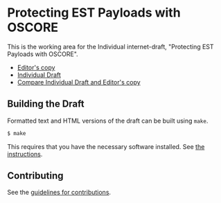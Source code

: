 # Protecting EST Payloads with OSCORE

This is the working area for the Individual internet-draft, "Protecting EST Payloads with OSCORE".

* [Editor's copy](https://EricssonResearch.github.io/EALS/)
* [Individual Draft](https://tools.ietf.org/html/draft-selander-ace-coap-est-oscore)
* [Compare Individual Draft and Editor's copy](https://tools.ietf.org/rfcdiff?url1=https://tools.ietf.org/id/draft-selander-ace-coap-est-oscore.txt&url2=https://ericssonresearch.github.io/EALS/draft-selander-ace-coap-est-oscore.txt)


## Building the Draft

Formatted text and HTML versions of the draft can be built using `make`.

```sh
$ make
```

This requires that you have the necessary software installed.  See
[the instructions](https://github.com/martinthomson/i-d-template/blob/master/doc/SETUP.md).


## Contributing

See the
[guidelines for contributions](https://github.com/EricssonResearch/EALS/blob/master/CONTRIBUTING.md).
